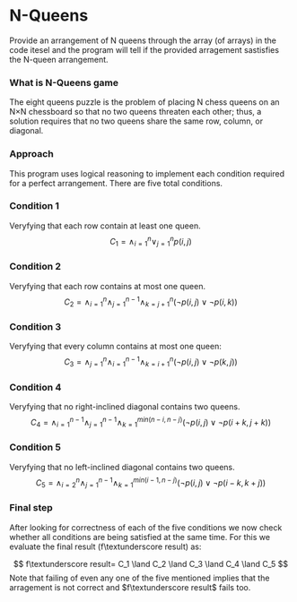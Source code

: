 # N-Queens
Provide an arrangement of N queens through the array (of arrays) in the code itesel and the program will tell if the provided arragement sastisfies the N-queen arrangement.

### What is N-Queens game
The eight queens puzzle is the problem of placing N chess queens on an N×N chessboard so that no two queens threaten each other; thus, a solution requires that no two queens share the same row, column, or diagonal. 

### Approach
This program uses logical reasoning to implement each condition required for a perfect arrangement. There are five total conditions.

### Condition 1
Veryfying that each row contain at least one queen.
$$ C_1=\land_{i=1}^n \lor_{j=1}^n p(i,j) $$

### Condition 2
Veryfying that each row contains at most one queen.
$$ C_2=\land_{i=1}^n \land_{j=1}^{n-1} \land _{k=j+1}^n(\lnot p(i,j)\lor \lnot p(i,k)) $$

### Condition 3
Veryfying that every column contains at most one queen:
$$ C_3=\land_{j=1}^n \land_{i=1}^{n-1} \land _{k=i+1}^n(\lnot p(i,j)\lor \lnot p(k,j)) $$

### Condition 4
Veryfying that no right-inclined diagonal contains two queens. 
$$ C_4=\land_{i=1}^{n-1} \land_{j=1}^{n-1} \land _{k=1}^{min(n-i,n-j)} (\lnot p(i,j)\lor \lnot p(i+k,j+k)) $$

### Condition 5
Veryfying that no left-inclined diagonal contains two queens. 
$$ C_5=\land_{i=2}^{n} \land_{j=1}^{n-1} \land _{k=1}^{min(i-1,n-j)} (\lnot p(i,j)\lor \lnot p(i-k,k+j)) $$

### Final step
After looking for correctness of each of the five conditions we now check whether all conditions are being satisfied at the same time. For this we evaluate the final result (f\textunderscore result) as:

$$ f\textunderscore result= C_1 \land C_2 \land C_3 \land C_4 \land C_5 $$
Note that failing of even any one of the five mentioned implies that the arragement is not correct and  $f\textunderscore result$ fails too. 
